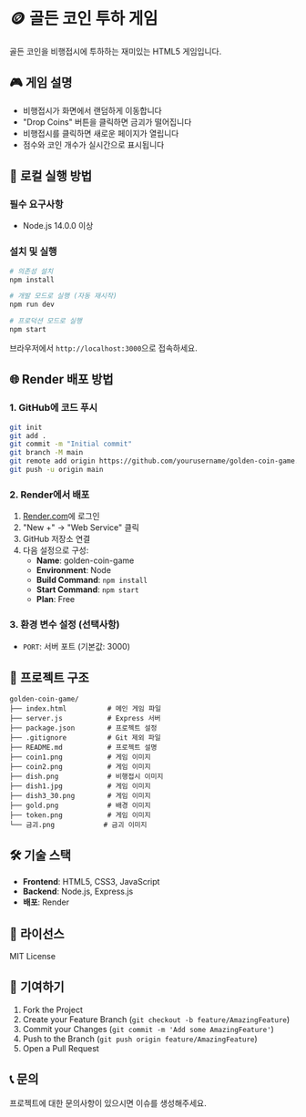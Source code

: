# 🪙 골든 코인 투하 게임

골든 코인을 비행접시에 투하하는 재미있는 HTML5 게임입니다.

## 🎮 게임 설명

- 비행접시가 화면에서 랜덤하게 이동합니다
- "Drop Coins" 버튼을 클릭하면 금괴가 떨어집니다
- 비행접시를 클릭하면 새로운 페이지가 열립니다
- 점수와 코인 개수가 실시간으로 표시됩니다

## 🚀 로컬 실행 방법

### 필수 요구사항
- Node.js 14.0.0 이상

### 설치 및 실행
```bash
# 의존성 설치
npm install

# 개발 모드로 실행 (자동 재시작)
npm run dev

# 프로덕션 모드로 실행
npm start
```

브라우저에서 `http://localhost:3000`으로 접속하세요.

## 🌐 Render 배포 방법

### 1. GitHub에 코드 푸시
```bash
git init
git add .
git commit -m "Initial commit"
git branch -M main
git remote add origin https://github.com/yourusername/golden-coin-game.git
git push -u origin main
```

### 2. Render에서 배포
1. [Render.com](https://render.com)에 로그인
2. "New +" → "Web Service" 클릭
3. GitHub 저장소 연결
4. 다음 설정으로 구성:
   - **Name**: golden-coin-game
   - **Environment**: Node
   - **Build Command**: `npm install`
   - **Start Command**: `npm start`
   - **Plan**: Free

### 3. 환경 변수 설정 (선택사항)
- `PORT`: 서버 포트 (기본값: 3000)

## 📁 프로젝트 구조

```
golden-coin-game/
├── index.html          # 메인 게임 파일
├── server.js           # Express 서버
├── package.json        # 프로젝트 설정
├── .gitignore          # Git 제외 파일
├── README.md           # 프로젝트 설명
├── coin1.png           # 게임 이미지
├── coin2.png           # 게임 이미지
├── dish.png            # 비행접시 이미지
├── dish1.jpg           # 게임 이미지
├── dish3_30.png        # 게임 이미지
├── gold.png            # 배경 이미지
├── token.png           # 게임 이미지
└── 금괴.png            # 금괴 이미지
```

## 🛠️ 기술 스택

- **Frontend**: HTML5, CSS3, JavaScript
- **Backend**: Node.js, Express.js
- **배포**: Render

## 📝 라이선스

MIT License

## 🤝 기여하기

1. Fork the Project
2. Create your Feature Branch (`git checkout -b feature/AmazingFeature`)
3. Commit your Changes (`git commit -m 'Add some AmazingFeature'`)
4. Push to the Branch (`git push origin feature/AmazingFeature`)
5. Open a Pull Request

## 📞 문의

프로젝트에 대한 문의사항이 있으시면 이슈를 생성해주세요. 